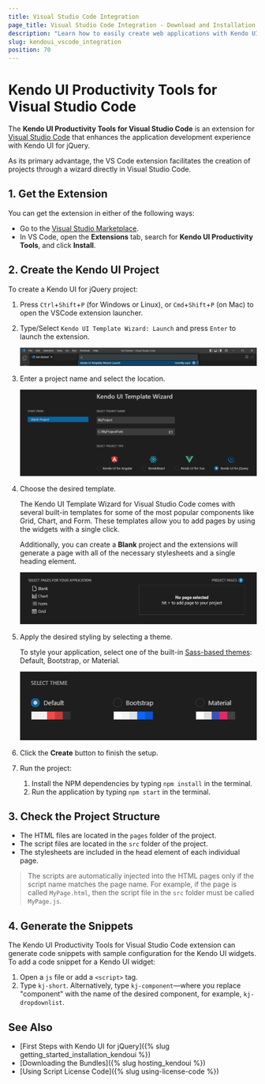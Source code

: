 ```yaml
---
title: Visual Studio Code Integration
page_title: Visual Studio Code Integration - Download and Installation 
description: "Learn how to easily create web applications with Kendo UI for jQuery in Visual Studio Code."
slug: kendoui_vscode_integration
position: 70
---
```


# Kendo UI Productivity Tools for Visual Studio Code

The **Kendo UI Productivity Tools for Visual Studio Code** is an extension for <a href="https://code.visualstudio.com/" target="_blank">Visual Studio Code</a> that enhances the application development experience with Kendo UI for jQuery.

As its primary advantage, the VS Code extension facilitates the creation of projects through a wizard directly in Visual Studio Code.

## 1. Get the Extension

You can get the extension in either of the following ways:

* Go to the [Visual Studio Marketplace](https://marketplace.visualstudio.com/items?itemName=KendoUI.kendotemplatewizard).
* In VS Code, open the **Extensions** tab, search for **Kendo UI Productivity Tools**, and click **Install**.

## 2. Create the Kendo UI Project

To create a Kendo UI for jQuery project:

1. Press `Ctrl`+`Shift`+`P` (for Windows or Linux), or `Cmd`+`Shift`+`P` (on Mac) to open the VSCode extension launcher.
1. Type/Select `Kendo UI Template Wizard: Launch` and press `Enter` to launch the extension.

    ![Kendo UI for jQuery launch Kendo UI Template extension](../../images/launch-extension.png)

1. Enter a project name and select the location.

    ![Kendo UI for jQuery choose project location](../../images/create-project-jq.png)

1. Choose the desired template.

   The Kendo UI Template Wizard for Visual Studio Code comes with several built-in templates for some of the most popular components like Grid, Chart, and Form. These templates allow you to add pages by using the widgets with a single click. 
   
   Additionally, you can create a **Blank** project and the extensions will generate a page with all of the necessary stylesheets and a single heading element.
   
   ![Kendo UI for jQuery choose pages in Kendo UI for jQuery project](../../images/vscode-wizard-select-pages.png)

1. Apply the desired styling by selecting a theme.

   To style your application, select one of the built-in [Sass-based themes](https://docs.telerik.com/kendo-ui/styles-and-layout/sass-themes): Default, Bootstrap, or Material.
   
   ![Kendo UI for jQuery choose theme](../../images/vscode-wizard-select-theme.png)

1. Click the **Create** button to finish the setup.

1. Run the project:

   1. Install the NPM dependencies by typing `npm install` in the terminal.
   1. Run the application by typing `npm start` in the terminal.

## 3. Check the Project Structure

* The HTML files are located in the `pages` folder of the project. 
* The script files are located in the `src` folder of the project.
* The stylesheets are included in the head element of each individual page.

>The scripts are automatically injected into the HTML pages only if the script name matches the page name. For example, if the page is called `MyPage.html`, then the script file in the `src` folder must be called `MyPage.js`.

## 4. Generate the Snippets

The Kendo UI Productivity Tools for Visual Studio Code extension can generate code snippets with sample configuration for the Kendo UI widgets. To add a code snippet for a Kendo UI widget:

1. Open a `js` file or add a `<script>` tag.
1. Type `kj-short`. Alternatively, type `kj-component`&mdash;where you replace "component" with the name of the desired component, for example, `kj-dropdownlist`.


## See Also

* [First Steps with Kendo UI for jQuery]({% slug getting_started_installation_kendoui %})
* [Downloading the Bundles]({% slug hosting_kendoui %})
* [Using Script License Code]({% slug using-license-code %})
